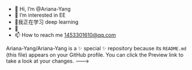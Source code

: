 - 👋 Hi, I’m @Ariana-Yang
- 👀 I’m interested in EE
- 🌱我正在学习  deep learning
- 💞
- 📫 How to reach me  1453301610@qq.com


Ariana-Yang/Ariana-Yang is a ✨ special ✨ repository because its `README.md` (this file) appears on your GitHub profile.
You can click the Preview link to take a look at your changes.
--->
